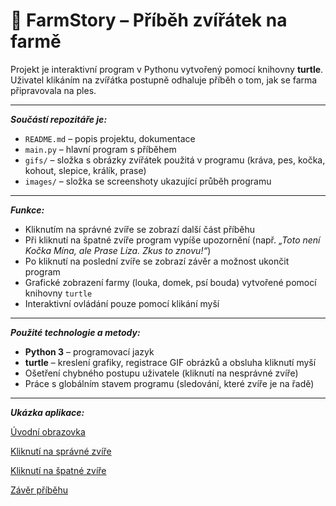 # 🐄 FarmStory – Příběh zvířátek na farmě

Projekt je interaktivní program v Pythonu vytvořený pomocí knihovny **turtle**.  
Uživatel klikáním na zvířátka postupně odhaluje příběh o tom, jak se farma připravovala na ples.  

---

***Součástí repozitáře je:***
- `README.md` – popis projektu, dokumentace  
- `main.py` – hlavní program s příběhem  
- `gifs/` – složka s obrázky zvířátek použitá v programu (kráva, pes, kočka, kohout, slepice, králík, prase)  
- `images/` – složka se screenshoty ukazující průběh programu  

---

***Funkce:***
- Kliknutím na správné zvíře se zobrazí další část příběhu  
- Při kliknutí na špatné zvíře program vypíše upozornění (např. *„Toto není Kočka Mína, ale Prase Líza. Zkus to znovu!“*)  
- Po kliknutí na poslední zvíře se zobrazí závěr a možnost ukončit program  
- Grafické zobrazení farmy (louka, domek, psí bouda) vytvořené pomocí knihovny `turtle`  
- Interaktivní ovládání pouze pomocí klikání myší  

---

***Použité technologie a metody:***
- **Python 3** – programovací jazyk  
- **turtle** – kreslení grafiky, registrace GIF obrázků a obsluha kliknutí myší  
- Ošetření chybného postupu uživatele (kliknutí na nesprávné zvíře)  
- Práce s globálním stavem programu (sledování, které zvíře je na řadě)  

---

***Ukázka aplikace:***

[Úvodní obrazovka](images/uvodni_strana.png)  

[Kliknutí na správné zvíře](images/klik_spravne_zvire.png)  

[Kliknutí na špatné zvíře](images/klik_spatne_zvire.png)  

[Závěr příběhu](images/zaver_pribehu.png)  
